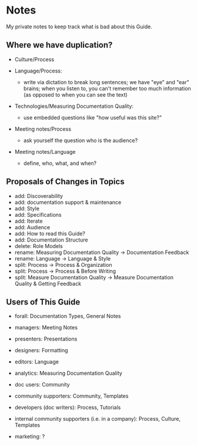Notes
=====

My private notes to keep track what is bad about this Guide.

Where we have duplication?
--------------------------

- Culture/Process

- Language/Process:
  + write via dictation to break long sentences; we have "eye" and "ear"
    brains; when you listen to, you can't remember too much information (as
    opposed to when you can see the text)

- Technologies/Measuring Documentation Quality:
  + use embedded questions like "how useful was this site?"

- Meeting notes/Process
  + ask yourself the question who is the audience? 

- Meeting notes/Language
  + define, who, what, and when?

Proposals of Changes in Topics
------------------------------

- add: Discoverability
- add: documentation support & maintenance
- add: Style
- add: Specifications
- add: Iterate
- add: Audience
- add: How to read this Guide?
- add: Documentation Structure
- delete: Role Models
- rename: Measuring Documentation Quality -> Documentation Feedback
- rename: Language -> Language & Style
- split: Process -> Process & Organization
- split: Process -> Process & Before Writing
- split: Measure Documentation Quality -> Measure Documentation Quality & Getting Feedback

Users of This Guide
-------------------

- forall: Documentation Types, General Notes 
- managers: Meeting Notes
- presenters: Presentations
- designers: Formatting
- editors: Language
- analytics: Measuring Documentation Quality

- doc users: Community
- community supporters: Community, Templates
- developers (doc writers): Process, Tutorials
- internal community supporters (i.e. in a company): Process, Culture,
  Templates
- marketing: ?

